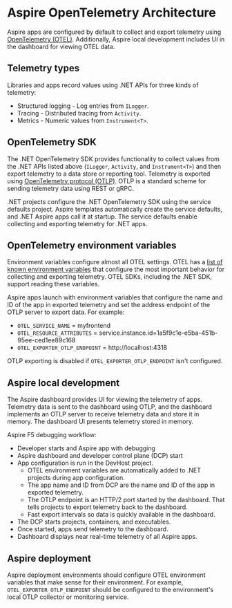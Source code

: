 # Aspire OpenTelemetry Architecture

Aspire apps are configured by default to collect and export telemetry using [OpenTelemetry (OTEL)](https://opentelemetry.io/). Additionally, Aspire local development includes UI in the dashboard for viewing OTEL data.

## Telemetry types

Libraries and apps record values using .NET APIs for three kinds of telemetry:

* Structured logging - Log entries from `ILogger`.
* Tracing - Distributed tracing from `Activity`.
* Metrics - Numeric values from `Instrument<T>`.

## OpenTelemetry SDK

The .NET OpenTelemetry SDK provides functionality to collect values from the .NET APIs listed above (`ILogger`, `Activity`, and `Instrument<T>`) and then export telemetry to a data store or reporting tool. Telemetry is exported using [OpenTelemetry protocol (OTLP)](https://opentelemetry.io/docs/specs/otel/protocol/). OTLP is a standard scheme for sending telemetry data using REST or gRPC.

.NET projects configure the .NET OpenTelemetry SDK using the service defaults project. Aspire templates automatically create the service defaults, and .NET Aspire apps call it at startup. The service defaults enable collecting and exporting telemetry for .NET apps.

## OpenTelemetry environment variables

Environment variables configure almost all OTEL settings. OTEL has a [list of known environment variables](https://opentelemetry.io/docs/specs/otel/configuration/sdk-environment-variables/) that configure the most important behavior for collecting and exporting telemetry. OTEL SDKs, including the .NET SDK, support reading these variables.

Aspire apps launch with environment variables that configure the name and ID of the app in exported telemetry and set the address endpoint of the OTLP server to export data. For example:

* `OTEL_SERVICE_NAME` = myfrontend
* `OTEL_RESOURCE_ATTRIBUTES` = service.instance.id=1a5f9c1e-e5ba-451b-95ee-ced1ee89c168
* `OTEL_EXPORTER_OTLP_ENDPOINT` = http://localhost:4318

OTLP exporting is disabled if `OTEL_EXPORTER_OTLP_ENDPOINT` isn't configured.

## Aspire local development

The Aspire dashboard provides UI for viewing the telemetry of apps. Telemetry data is sent to the dashboard using OTLP, and the dashboard implements an OTLP server to receive telemetry data and store it in memory. The dashboard UI presents telemetry stored in memory.

Aspire F5 debugging workflow:

* Developer starts and Aspire app with debugging
* Aspire dashboard and developer control plane (DCP) start
* App configuration is run in the DevHost project.
  * OTEL environment variables are automatically added to .NET projects during app configuration.
  * The app name and ID from DCP are the name and ID of the app in exported telemetry.
  * The OTLP endpoint is an HTTP/2 port started by the dashboard. That tells projects to export telemetry back to the dashboard.
  * Fast export intervals so data is quickly available in the dashboard.
* The DCP starts projects, containers, and executables.
* Once started, apps send telemetry to the dashboard.
* Dashboard displays near real-time telemetry of all Aspire apps.

## Aspire deployment

Aspire deployment environments should configure OTEL environment variables that make sense for their environment. For example, `OTEL_EXPORTER_OTLP_ENDPOINT` should be configured to the environment's local OTLP collector or monitoring service.
